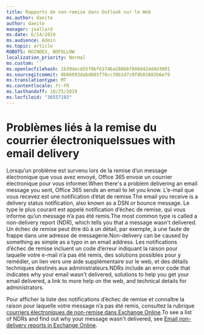 ```yaml
---
title: Rapports de non-remise dans Outlook sur le Web
ms.author: daeite
author: daeite
manager: joallard
ms.date: 6/14/2019
ms.audience: Admin
ms.topic: article
ROBOTS: NOINDEX, NOFOLLOW
localization_priority: Normal
ms.custom: ''
ms.openlocfilehash: 1b39decd55f0bf63746a28866f880d42dd4d3001
ms.sourcegitcommit: 0b06093dabd685f76cc39b1d7c0f8b03883b6e79
ms.translationtype: MT
ms.contentlocale: fr-FR
ms.lasthandoff: 10/25/2019
ms.locfileid: "36557103"
---
```

# <a name="issues-with-email-delivery"></a><span data-ttu-id="a776c-102">Problèmes liés à la remise du courrier électronique</span><span class="sxs-lookup"><span data-stu-id="a776c-102">Issues with email delivery</span></span>

<span data-ttu-id="a776c-103">Lorsqu’un problème est survenu lors de la remise d’un message électronique que vous avez envoyé, Office 365 envoie un courrier électronique pour vous informer.</span><span class="sxs-lookup"><span data-stu-id="a776c-103">When there's a problem delivering an email message you sent, Office 365 sends an email to let you know.</span></span> <span data-ttu-id="a776c-104">L’e-mail que vous recevez est une notification d’état de remise.</span><span class="sxs-lookup"><span data-stu-id="a776c-104">The email you receive is a delivery status notification, also known as a DSN or bounce message.</span></span> <span data-ttu-id="a776c-105">Le type le plus courant est appelé notification d’échec de remise, qui vous informe qu’un message n’a pas été remis.</span><span class="sxs-lookup"><span data-stu-id="a776c-105">The most common type is called a non-delivery report (NDR), which tells you that a message wasn't delivered.</span></span> <span data-ttu-id="a776c-106">Un échec de remise peut être dû à un détail, par exemple, à une faute de frappe dans une adresse de messagerie.</span><span class="sxs-lookup"><span data-stu-id="a776c-106">Non-delivery can be caused by something as simple as a typo in an email address.</span></span> <span data-ttu-id="a776c-107">Les notifications d’échec de remise incluent un code d’erreur indiquant la raison pour laquelle votre e-mail n’a pas été remis, des solutions possibles pour y remédier, un lien vers une aide supplémentaire sur le web, et des détails techniques destinés aux administrateurs.</span><span class="sxs-lookup"><span data-stu-id="a776c-107">NDRs include an error code that indicates why your email wasn't delivered, solutions to help you get your email delivered, a link to more help on the web, and technical details for administrators.</span></span>

<span data-ttu-id="a776c-108">Pour afficher la liste des notifications d’échec de remise et connaître la raison pour laquelle votre message n’a pas été remis, consultez la rubrique [courriers électroniques de non-remise dans Exchange Online](https://docs.microsoft.com/exchange/mail-flow-best-practices/non-delivery-reports-in-exchange-online/non-delivery-reports-in-exchange-online).</span><span class="sxs-lookup"><span data-stu-id="a776c-108">To see a list of NDRs and find out why your message wasn't delivered, see [Email non-delivery reports in Exchange Online](https://docs.microsoft.com/exchange/mail-flow-best-practices/non-delivery-reports-in-exchange-online/non-delivery-reports-in-exchange-online).</span></span>